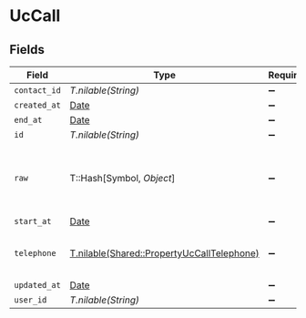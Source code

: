 # UcCall


## Fields

| Field                                                                                        | Type                                                                                         | Required                                                                                     | Description                                                                                  |
| -------------------------------------------------------------------------------------------- | -------------------------------------------------------------------------------------------- | -------------------------------------------------------------------------------------------- | -------------------------------------------------------------------------------------------- |
| `contact_id`                                                                                 | *T.nilable(String)*                                                                          | :heavy_minus_sign:                                                                           | N/A                                                                                          |
| `created_at`                                                                                 | [Date](https://ruby-doc.org/stdlib-2.6.1/libdoc/date/rdoc/Date.html)                         | :heavy_minus_sign:                                                                           | N/A                                                                                          |
| `end_at`                                                                                     | [Date](https://ruby-doc.org/stdlib-2.6.1/libdoc/date/rdoc/Date.html)                         | :heavy_minus_sign:                                                                           | N/A                                                                                          |
| `id`                                                                                         | *T.nilable(String)*                                                                          | :heavy_minus_sign:                                                                           | N/A                                                                                          |
| `raw`                                                                                        | T::Hash[Symbol, *Object*]                                                                    | :heavy_minus_sign:                                                                           | The raw data returned by the integration for this call                                       |
| `start_at`                                                                                   | [Date](https://ruby-doc.org/stdlib-2.6.1/libdoc/date/rdoc/Date.html)                         | :heavy_minus_sign:                                                                           | N/A                                                                                          |
| `telephone`                                                                                  | [T.nilable(Shared::PropertyUcCallTelephone)](../../models/shared/propertyuccalltelephone.md) | :heavy_minus_sign:                                                                           | The telephone number called                                                                  |
| `updated_at`                                                                                 | [Date](https://ruby-doc.org/stdlib-2.6.1/libdoc/date/rdoc/Date.html)                         | :heavy_minus_sign:                                                                           | N/A                                                                                          |
| `user_id`                                                                                    | *T.nilable(String)*                                                                          | :heavy_minus_sign:                                                                           | N/A                                                                                          |